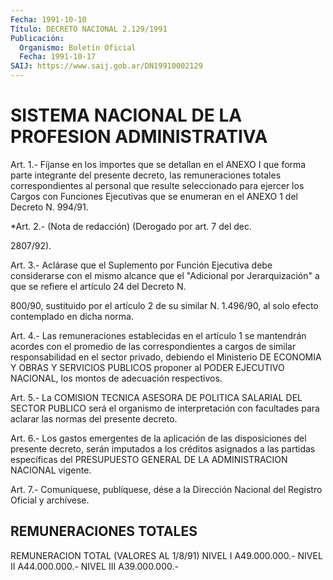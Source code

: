 ```yaml
---
Fecha: 1991-10-10
Título: DECRETO NACIONAL 2.129/1991
Publicación:
  Organismo: Boletín Oficial
  Fecha: 1991-10-17
SAIJ: https://www.saij.gob.ar/DN19910002129
---
```

# SISTEMA NACIONAL DE LA PROFESION ADMINISTRATIVA

<a id="1"></a>
Art. 1.- Fíjanse en los importes que se detallan en el ANEXO I que forma parte integrante del presente decreto, las remuneraciones  totales  correspondientes  al  personal que resulte seleccionado para ejercer los Cargos con Funciones  Ejecutivas  que se enumeran en el ANEXO 1 del Decreto N. 994/91.

<a id="2"></a>
*Art.  2.-  (Nota  de redacción) (Derogado por art. 7 del dec.

2807/92).

<a id="3"></a>
Art. 3.- Aclárase que el Suplemento por Función Ejecutiva debe considerarse con el mismo alcance que el "Adicional por Jerarquización"  a  que  se  refiere  el artículo 24 del Decreto N.

800/90, sustituido por el artículo 2 de  su similar N. 1.496/90, al solo efecto contemplado en dicha norma.

<a id="4"></a>
Art.  4.-  Las remuneraciones establecidas en el artículo 1 se mantendrán acordes  con  el  promedio  de  las  correspondientes  a cargos  de  similar  responsabilidad en el sector privado, debiendo el Ministerio DE ECONOMIA  Y OBRAS Y SERVICIOS PUBLICOS proponer al PODER EJECUTIVO NACIONAL, los  montos  de  adecuación  respectivos.

<a id="5"></a>
Art.  5.- La COMISION TECNICA ASESORA DE POLITICA SALARIAL DEL SECTOR PUBLICO  será  el organismo de interpretación con facultades para aclarar las normas del presente decreto.

<a id="6"></a>
Art.  6.-  Los  gastos  emergentes  de  la  aplicación  de las disposiciones  del presente decreto, serán imputados a los créditos asignados a las  partidas específicas del PRESUPUESTO GENERAL DE LA ADMINISTRACION NACIONAL vigente.

<a id="7"></a>
Art. 7.- Comuníquese, publíquese, dése a la Dirección Nacional del Registro Oficial y archívese.

## REMUNERACIONES TOTALES

<a id="1"></a>
REMUNERACION TOTAL                     (VALORES AL 1/8/91) NIVEL I                                   A49.000.000.- NIVEL II                                  A44.000.000.- NIVEL  III                                  A39.000.000.-